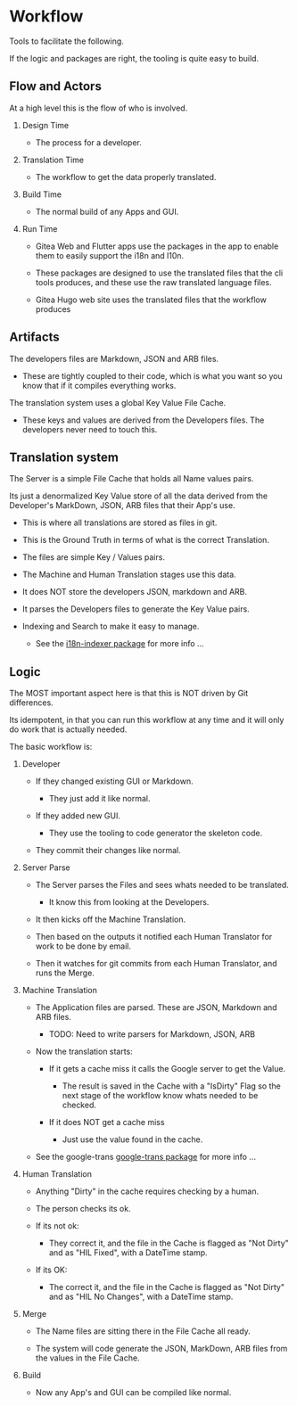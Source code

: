 # Workflow 


Tools to facilitate the following.

If the logic and packages are right, the tooling is quite easy to build.

## Flow and Actors

At a high level this is the flow of who is involved.

1. Design Time

	- The process for a developer.

2. Translation Time

	- The workflow to get the data properly translated.

3. Build Time

	- The normal build of any Apps and GUI.

3. Run Time

	- Gitea Web and Flutter apps use the packages in the app to enable them to easily support the i18n and l10n.

	- These packages are designed to use the translated files that the cli tools produces, and these use the raw translated language files.

	- Gitea Hugo web site uses the translated files that the workflow produces


## Artifacts

The developers files are Markdown, JSON and ARB files.

- These are tightly coupled to their code, which is what you want so you know that if it compiles everything works.


The translation system uses a global Key Value File Cache.

- These keys and values are derived from the Developers files. The developers never need to touch this.

## Translation system

The Server is a simple File Cache that holds all Name values pairs.

Its just a denormalized Key Value store of all the data derived from the Developer's MarkDown, JSON, ARB files that their App's use.

- This is where all translations are stored as files in git.

- This is the Ground Truth in terms of what is the correct Translation.

- The files are simple Key / Values pairs.

- The Machine and Human Translation stages use this data.

- It does NOT store the developers JSON, markdown and ARB.

- It parses the Developers files to generate the Key Value pairs.

- Indexing and Search to make it easy to manage.
	- See the  [i18n-indexer package](/pkg/i18n-indexer/) for more info ...

## Logic

The MOST important aspect here is that this is NOT driven by Git differences.

Its idempotent, in that you can run this workflow at any time and it will only do work that is actually needed.


The basic workflow is:

1. Developer

	- If they changed existing GUI or Markdown.

		- They just add it like normal.

	- If they added new GUI.

		- They use the tooling to code generator the skeleton code.

	- They commit their changes like normal.

2. Server Parse

	- The Server parses the Files and sees whats needed to be translated.

		- It know this from looking at the Developers.

	- It then kicks off the Machine Translation.

	- Then based on the outputs it notified each Human Translator for work to be done by email.

	- Then it watches for git commits from each Human Translator, and runs the Merge.


3. Machine Translation

	- The Application files are parsed. These are JSON, Markdown and ARB files.
		- TODO: Need to write parsers for Markdown, JSON, ARB

	- Now the translation starts:

		- If it gets a cache miss it calls the Google server to get the Value.
		
			- The result is saved in the Cache with a "IsDirty" Flag so the next stage of the workflow know whats needed to be checked.

		- If it does NOT get a cache miss

			- Just use the value found in the cache.

	- See the google-trans [google-trans package](/pkg/google-trans) for more info ...


4. Human Translation

	- Anything "Dirty" in the cache requires checking by a human.

	- The person checks its ok.

	- If its not ok:
	
		- They correct it, and the file in the Cache is flagged as "Not Dirty" and as "HIL Fixed", with a DateTime stamp.

	- If its OK:

		- The correct it, and the file in the Cache is flagged as "Not Dirty" and as "HIL No Changes", with a DateTime stamp.

	
5. Merge

	- The Name files are sitting there in the File Cache all ready.

	- The system will code generate the JSON, MarkDown, ARB files from the values in the File Cache.

6. Build

	- Now any App's and GUI can be compiled like normal.
